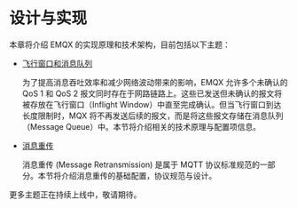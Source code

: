 # 设计与实现

本章将介绍 EMQX 的实现原理和技术架构，目前包括以下主题：

- [飞行窗口和消息队列](./inflight-window-and-message-queue)

  为了提高消息吞吐效率和减少网络波动带来的影响，EMQX 允许多个未确认的 QoS 1 和 QoS 2 报文同时存在于网路链路上。这些已发送但未确认的报文将被存放在飞行窗口（Inflight Window）中直至完成确认。但当飞行窗口到达长度限制时，MQX 将不再发送后续的报文，而是将这些报文存储在消息队列（Message Queue）中。本节将介绍相关的技术原理与配置项信息。

- [消息重传](./retransmission.md)

  消息重传 (Message Retransmission) 是属于 MQTT 协议标准规范的一部分。本节将介绍消息重传的基础配置，协议规范与设计。

更多主题正在持续上线中，敬请期待。
